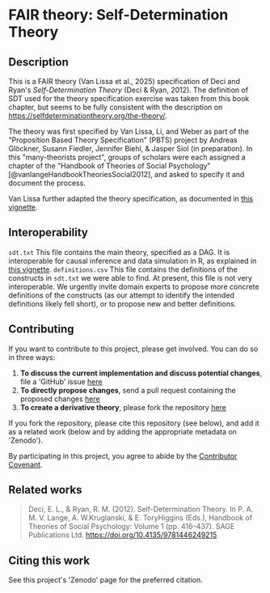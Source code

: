 # FAIR theory: Self-Determination Theory

## Description

This is a FAIR theory (Van Lissa et al., 2025) specification of Deci and Ryan's *Self-Determination Theory* (Deci & Ryan, 2012).
The definition of SDT used for the theory specification exercise was taken from this book chapter,
but seems to be fully consistent with the description on <https://selfdeterminationtheory.org/the-theory/>.

The theory was first specified by Van Lissa, Li, and Weber as part of the "Proposition Based Theory Specification" (PBTS) project by Andreas Glöckner, Susann Fiedler, Jennifer Biehl, & Jasper Siol (in preparation).
In this "many-theorists project", groups of scholars were each assigned a chapter of the "Handbook of Theories of Social Psychology" [@vanlangeHandbookTheoriesSocial2012],
and asked to specify it and document the process.

Van Lissa further adapted the theory specification, as documented in [this vignette](https://cjvanlissa.github.io/theorytools/articles/formalizing_sdt.html).

## Interoperability

`sdt.txt`	This file contains the main theory, specified as a DAG. It is interoperable for causal inference and data simulation in R, as explained in [this vignette](https://cjvanlissa.github.io/theorytools/articles/causal-inference.html).
`definitions.csv`	This file contains the definitions of the constructs in `sdt.txt` we were able to find. At present, this file is not very interoperable. We urgently invite domain experts to propose more concrete definitions of the constructs (as our attempt to identify the intended definitions likely fell short), or to propose new and better definitions.

## Contributing

If you want to contribute to this project, please get involved. You can do so in three ways:

1. **To discuss the current implementation and discuss potential changes**, file a 'GitHub' issue [here](https://github.com/cjvanlissa/self_determination_theory/issues)
2. **To directly propose changes**, send a pull request containing the proposed changes [here](https://github.com/cjvanlissa/self_determination_theory/pulls)
3. **To create a derivative theory**, please fork the repository [here](https://github.com/cjvanlissa/self_determination_theory/fork)

If you fork the repository, please cite this repository (see below), and add it as a related work (below and by adding the appropriate metadata on 'Zenodo').

By participating in this project, you agree to abide by the [Contributor Covenant](https://www.contributor-covenant.org/version/2/0/code_of_conduct.html).

## Related works

> Deci, E. L., & Ryan, R. M. (2012). Self-Determination Theory. In P. A. M. V. Lange, A. W.Kruglanski, & E. ToryHiggins (Eds.), Handbook of Theories of Social Psychology: Volume 1 (pp. 416–437). SAGE Publications Ltd. https://doi.org/10.4135/9781446249215

## Citing this work

See this project's 'Zenodo' page for the preferred citation.
